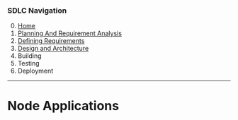 ### SDLC Navigation

0. [Home](../README.md)
1. [Planning And Requirement Analysis](../DevelopmentLifeCycleProcess/1_PlanningAndAnalysis/README.md)
2. [Defining Requirements](../DevelopmentLifeCycleProcess/2_DefiningRequirements/README.md)
3. [Design and Architecture](../DevelopmentLifeCycleProcess/3_DesignAndArchitecture/README.md)
4. Building
5. Testing
6. Deployment

---

# Node Applications